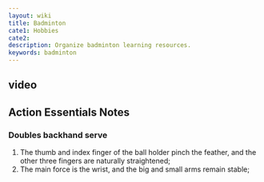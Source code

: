```yaml
---
layout: wiki
title: Badminton
cate1: Hobbies
cate2: 
description: Organize badminton learning resources.
keywords: badminton
---
```


## video


## Action Essentials Notes

### Doubles backhand serve

1. The thumb and index finger of the ball holder pinch the feather, and the other three fingers are naturally straightened;
2. The main force is the wrist, and the big and small arms remain stable;